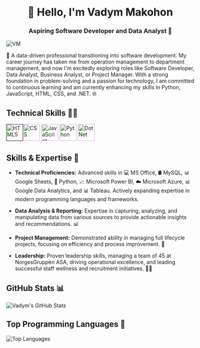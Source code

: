 <h1 align="center">👋 Hello, I'm Vadym Makohon</h1>
<h3 align="center">Aspiring Software Developer and Data Analyst 🚀</h3>

![VM](https://github.com/VadymMakohon/VadymMakohon/assets/138728243/e197652c-cb9a-42b4-b865-018e849673e6)

🚀 A data-driven professional transitioning into software development. My career journey has taken me from operation management to department management, and now I'm excitedly exploring roles like Software Developer, Data Analyst, Business Analyst, or Project Manager. With a strong foundation in problem-solving and a passion for technology, I am committed to continuous learning and am currently enhancing my skills in Python, JavaScript, HTML, CSS, and .NET. 🌐

## Technical Skills 👩‍💻 
<a href="" target="_blank" rel="noreferrer"><img src="https://www.svgrepo.com/show/452228/html-5.svg" alt="HTML5" width="45" height="45"/></a><a href="https://www.w3schools.com/css/" target="_blank" rel="noreferrer"><img src="https://www.svgrepo.com/show/452185/css-3.svg" alt="CSS" width="45" height="45"/></a>  <a href="https://www.w3schools.com/js/" target="_blank" rel="noreferrer"><img src="https://www.svgrepo.com/show/29753/javascript.svg" alt="JavaScript" width="45" height="45"/></a> <a href="https://www.python.org/" target="_blank" rel="noreferrer"><img src="https://www.svgrepo.com/show/452091/python.svg" alt="Python" width="45" height="45"/></a>  <a href="https://dotnet.microsoft.com/en-us/languages" target="_blank" rel="noreferrer"> <img src="https://www.svgrepo.com/show/372837/dotnet.svg" alt="DotNet" width="45" height="45"/></a> 

## Skills & Expertise 🔧

- **Technical Proficiencies:** Advanced skills in 💻 MS Office, 🛢️ MySQL, 📊 Google Sheets, 🐍 Python, 📈 Microsoft Power BI, ☁️ Microsoft Azure, 📊 Google Data Analytics, and 📊 Tableau. Actively expanding expertise in modern programming languages and frameworks.

- **Data Analysis & Reporting:** Expertise in capturing, analyzing, and manipulating data from various sources to provide actionable insights and recommendations. 📊

- **Project Management:** Demonstrated ability in managing full lifecycle projects, focusing on efficiency and process improvement. 🔄

- **Leadership:** Proven leadership skills, managing a team of 45 at NorgesGruppen ASA, driving operational excellence, and leading successful staff wellness and recruitment initiatives. 🏢💼
 
## GitHub Stats 📊

![Vadym's GitHub Stats](https://github-readme-stats.vercel.app/api?username=vadymmakohon&show_icons=true&hide=prs&count_private=true&theme=radical)

## Top Programming Languages 🚀

![Top Languages](https://github-readme-stats.vercel.app/api/top-langs/?username=vadymmakohon&layout=compact&theme=radical)
